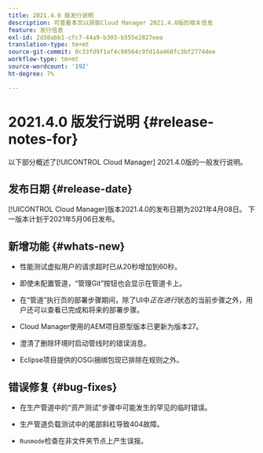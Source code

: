 ```yaml
---
title: 2021.4.0 版发行说明
description: 可查看本页以获取Cloud Manager 2021.4.0版的相关信息
feature: 发行信息
exl-id: 2d38abb1-cfc7-44a9-b303-b555e2827eea
translation-type: tm+mt
source-git-commit: 0c33fd9f1af4c98564c9fd14a468fc3bf27744ee
workflow-type: tm+mt
source-wordcount: '192'
ht-degree: 7%

---
```


# 2021.4.0 版发行说明 {#release-notes-for}

以下部分概述了[!UICONTROL Cloud Manager] 2021.4.0版的一般发行说明。

## 发布日期 {#release-date}

[!UICONTROL Cloud Manager]版本2021.4.0的发布日期为2021年4月08日。
下一版本计划于2021年5月06日发布。

## 新增功能 {#whats-new}

* 性能测试虚拟用户的请求超时已从20秒增加到60秒。

* 即使未配置管道，“管理Git”按钮也会显示在管道卡上。

* 在“管道”执行页的部署步骤期间，除了UI中&#x200B;*正在进行*&#x200B;状态的当前步骤之外，用户还可以查看已完成和将来的部署步骤。

* Cloud Manager使用的AEM项目原型版本已更新为版本27。

* 澄清了删除环境时启动管线时的错误消息。

* Eclipse项目提供的OSGi捆绑包现已排除在规则之外。

## 错误修复 {#bug-fixes}

* 在生产管道中的“资产测试”步骤中可能发生的罕见的临时错误。

* 生产管道负载测试中的尾部斜杠导致404故障。

* `Runmode`检查在非文件夹节点上产生误报。